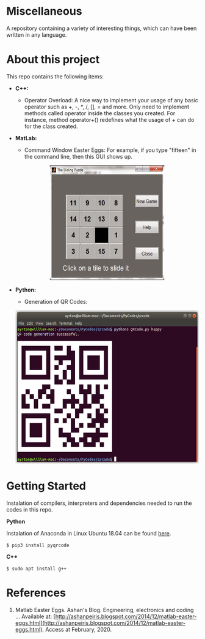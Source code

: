 # Miscellaneous
A repository containing a variety of interesting things, which can have been written in any language.

# About this project

This repo contains the following items:

- **C++:**
  - Operator Overload: A nice way to implement your usage of any basic operator such as +, -, *, /, [], = and more. Only need to implement methods called operator<op> inside the classes you created. 
	For instance, method operator+() redefines what the usage of + can do for the class created.

- **MatLab:**
  - Command Window Easter Eggs: For example, if you type "fifteen" in the command line, then this GUI shows up.

  <p align="center">
	<img src="Screenshots/fifteen.jpg" height=300 width=300>
  </p>
  
- **Python:**
  - Generation of QR Codes:
  <p align="center">
	<img src="Screenshots/qrcode.png" height=400 width=500>
  </p>

# Getting Started

Instalation of compilers, interpreters and dependencies needed to run the codes in this repo.

**Python**

Instalation of Anaconda in Linux Ubuntu 18.04 can be found [here](https://www.digitalocean.com/community/tutorials/how-to-install-the-anaconda-python-distribution-on-ubuntu-18-04).

	$ pip3 install pyqrcode
	
**C++**
	
	$ sudo apt install g++


# References

1. Matlab Easter Eggs. Ashan's Blog. Engineering, electronics and coding ... Available at: [http://ashanpeiris.blogspot.com/2014/12/matlab-easter-eggs.html](http://ashanpeiris.blogspot.com/2014/12/matlab-easter-eggs.html). Access at February, 2020.
